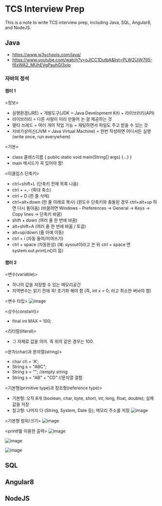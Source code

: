 # TCS Interview Prep
This is a note to write TCS interview prep, including Java, SQL, Angular8, and NodeJS.

## Java
- https://www.w3schools.com/java/
- https://www.youtube.com/watch?v=oJlCC1DutbA&list=PLW2UjW795-f6xWA2_MUhEVgPauhGl3xIp

### 자바의 정석

#### 챕터 1

<정보>
- 실행환경(JRE) + 개발도구(JDK = Java Development Kit) + 라이브러리(API) 
- 라이브러리 = 다른 사람이 미리 만들어 논 걸 제공하는 것
- 멀티 쓰레드 = 여러 개의 작업 가능 = 채팅하면서 파일도 주고 받을 수 있는 것
- 자바가상머신(JVM = Java Virtual Machine) = 한번 작성하면 어디서든 실행 (write once, run everywhere)

<기본>
- class 클래스이름 { public static void main(String[] args) {...} }
- main 메서드가 꼭 있어야 함!

<이클립스 단축키>
- ctrl+shift+L (단축키 전체 목록 나옴)
- ctrl + +,- (확대 축소)
- ctrl + D (한 줄 삭제)
- ctrl+alt+down (한 줄 아래로 복사) (윈도수 단축키와 충돌된 경우 ctrl+alt+up 하면 다시 돌아옴) (바꿀려면 Windows - Preferences -> General -> Keys -> Copy lines -> 단축키 바꿈)
- shift + down (여러 줄 한 번에 바꿈)
- alt+shift+A (여러 줄 한 번에 바꿈 / 토글)
- alt+up/down (줄 아예 이동)
- ctrl + i (자동 들여/띄여쓰기)
- ctrl + space (자동완성) (예: sysout이라고 쓴 뒤 ctrl + space 면 system.out.printLn()이 뜸)

#### 챕터 2

<변수(variable)>
- 하나의 값을 저장할 수 있는 메모리공간 
- 지역변수는 읽기 전에 꼭! 초기화 해야 함 (즉, int x = 0; 라고 최소한 써놔야 함)

<변수 타입>
![image](https://user-images.githubusercontent.com/68700599/115926033-be767680-a447-11eb-8975-0b696c3fa6af.png)

<상수(constant)>
- final int MAX = 100;

<리터럴(literal)>
- 그 자체로 값을 의미. 즉 위의 같은 경우는 100. 

<문자(char)과 문자열(string)>
- char ch = 'A';
- String s = "ABC";
- String s = ""; //empty string
- String s = "AB" + "CD" //문자열 결합

<기본형(primitive type)과 참조형(reference type)>
- 기본형: 오직 8개 (boolean, char, byte, short, int, long, float, double); 실제 값을 저장
- 참고형: 나머지 다 (String, System, Date 등); 메모리 주소를 저장
![image](https://user-images.githubusercontent.com/68700599/115926738-f336fd80-a448-11eb-8963-01c5109e250b.png)

<기본형 범위/크기>
![image](https://user-images.githubusercontent.com/68700599/115926894-31ccb800-a449-11eb-8d2c-08398defbda9.png)

<printf를 이용한 출력>
![image](https://user-images.githubusercontent.com/68700599/115927152-97b93f80-a449-11eb-99b2-8c57befa7f41.png)

![image](https://user-images.githubusercontent.com/68700599/115927358-e535ac80-a449-11eb-8810-036ad1faf2c8.png)

![image](https://user-images.githubusercontent.com/68700599/115927476-1ada9580-a44a-11eb-8844-993bfa5eb6f0.png)


## SQL

## Angular8

## NodeJS
